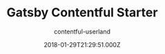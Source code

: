 ---
title: Gatsby Contentful Starter
github: https://github.com/contentful-userland/gatsby-contentful-starter
demo: https://contentful-userland.github.io/gatsby-contentful-starter/
author: contentful-userland
ssg:
  - Gatsby
cms:
  - Contentful
date: 2018-01-29T21:29:51.000Z
description: Gatsby starter for a Contentful project.
draft: true
publish_date: '2018-01-29T21:29:51Z'
update_date: '2021-02-16T11:09:26Z'
github_star: 279
github_fork: 127
---